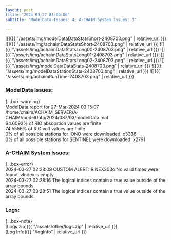 ```yaml
---
layout: post
title: "2024-03-27 03:00:00"
subtitle: "ModelData Issues: 4; A-CHAIM System Issues: 3"

---
```


![]({{ "/assets/img/modelDataDataStatsShort-2408703.png" | relative_url }})
![]({{ "/assets/img/achaimDataStatsShort-2408703.png" | relative_url }})
![]({{ "/assets/img/achaimDataStatsLong00-2408703.png" | relative_url }})
![]({{ "/assets/img/achaimDataStatsLong01-2408703.png" | relative_url }})
![]({{ "/assets/img/achaimDataStatsLong02-2408703.png" | relative_url }})
![]({{ "/assets/img/modelDataDataStats-2408703.png" | relative_url }})
![]({{ "/assets/img/modelDataStationStats-2408703.png" | relative_url }})
![]({{ "/assets/img/achaimRunTime-2408703.png" | relative_url }})


### ModelData Issues:  
  
{: .box-warning}  
 ModelData report for 27-Mar-2024 03:15:07   
 /home/chaim/ACHAIM_SERVER/A-CHAIM/modelData/2024/087/03/modelData.mat   
 64.6093% of RIO absoprtion values are finite   
 74.5556% of RIO volt values are finite   
 0% of all possible stations for IONO were downloaded. x3336   
 0% of all possible stations for SENTINEL were downloaded. x2791   
  
### A-CHAIM System Issues:  
  
{: .box-error}  
2024-03-27 02:28:09 CUSTOM ALERT: RINEX303o:No valid times were found, vIndex is empty  
2024-03-27 02:28:16 The logical indices contain a true value outside of the array bounds.  
2024-03-27 03:28:51 The logical indices contain a true value outside of the array bounds.  

### Logs:  
  
{: .box-note}  
[Logs.zip]({{ "/assets/other/logs.zip" | relative_url }})  
[Log Info]({{ "/logInfo" | relative_url }})  
